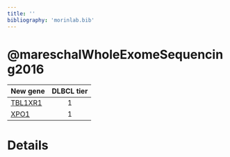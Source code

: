 ```yaml
---
title: ''
bibliography: 'morinlab.bib'
---
```


# @mareschalWholeExomeSequencing2016
|New gene|DLBCL tier|
|:-|:-:|
|[TBL1XR1](TBL1XR1)|1 |
|[XPO1](XPO1)|1 |

# Details

